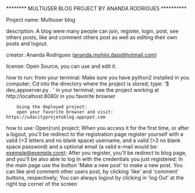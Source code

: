 
******** MULTIUSER BLOG PROJECT BY ANANDA RODRIGUES **********

Project name: Multiuser blog

description: A blog were many people can join, register, login, post, see others posts, like and comment others post as well as editing their own posts and logout.

creator: Ananda Rodrigues (ananda.mohini.dasi@hotmail.com)

license: Open Source, you can use and edit it.

how to run:
	from your terminal:
		Make sure you have python2 installed in you computer;
		Cd into the directory where the project is stored;
		type: '$ dev_appserver.py . ' in your terminal;
		see the project working at http://localhost:8080/ in you favorite browser

        Using the deployed project:
		open your favorite browser and visit: https://udacityprojetoblog.appspot.com
how to use:
	Open(run) project;
	When you access it for the first time, or after a logout, you'll be redirect to the registration page
	register yourself with a valid (>3 letters and no blank space) username, and a valid (>3 no blank space password) and a optional email (a valid e-mail would be: exemple@exemple.com);
	After you register, you'll be redirect to blog page, and you'll be also able to log in with the credentials you just registered;
	In the main page use the button 'Make a new post' to make a new post.
	You can like and comment other users post, by clicking 'like' and 'comment' buttons, respectively;
	You can always logout by clicking in 'log Out' at the right top corner of the screen
